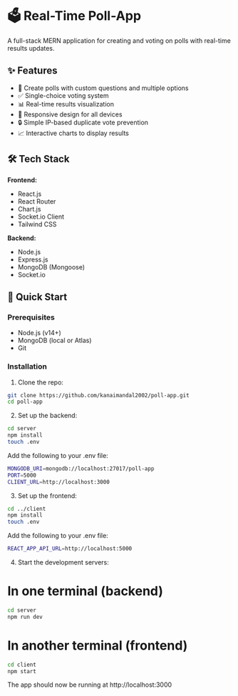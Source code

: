 # 🗳️ Real-Time Poll-App

A full-stack MERN application for creating and voting on polls with real-time results updates.

## ✨ Features

- 📝 Create polls with custom questions and multiple options
- ✅ Single-choice voting system
- 📊 Real-time results visualization
- 📱 Responsive design for all devices
- 🔒 Simple IP-based duplicate vote prevention
- 📈 Interactive charts to display results

## 🛠️ Tech Stack

**Frontend:**
- React.js
- React Router
- Chart.js
- Socket.io Client
- Tailwind CSS

**Backend:**
- Node.js
- Express.js
- MongoDB (Mongoose)
- Socket.io

## 🚀 Quick Start

### Prerequisites
- Node.js (v14+)
- MongoDB (local or Atlas)
- Git

### Installation

1. Clone the repo:
```bash
git clone https://github.com/kanaimandal2002/poll-app.git
cd poll-app
```

2. Set up the backend:

```bash
cd server
npm install
touch .env
```

Add the following to your .env file:

```bash
MONGODB_URI=mongodb://localhost:27017/poll-app
PORT=5000
CLIENT_URL=http://localhost:3000
```
3. Set up the frontend:

```bash
cd ../client
npm install
touch .env
```

Add the following to your .env file:

```bash
REACT_APP_API_URL=http://localhost:5000
```
4. Start the development servers:

# In one terminal (backend)
```bash
cd server
npm run dev
```
# In another terminal (frontend)
```bash
cd client
npm start
```
The app should now be running at http://localhost:3000

